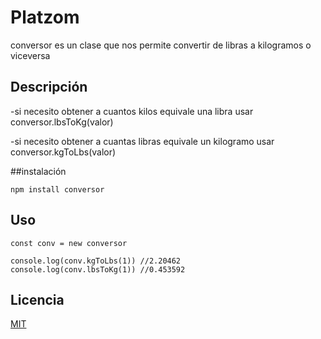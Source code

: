 # Platzom

conversor es un clase que nos permite convertir de libras a kilogramos o viceversa

## Descripción

-si necesito obtener a cuantos kilos equivale una libra usar conversor.lbsToKg(valor)

-si necesito obtener a cuantas libras equivale un kilogramo usar conversor.kgToLbs(valor)

##instalación 

```
npm install conversor
```

## Uso

```
const conv = new conversor

console.log(conv.kgToLbs(1)) //2.20462
console.log(conv.lbsToKg(1)) //0.453592
```

## Licencia

[MIT](https://opensource.org/licenses/MIT)